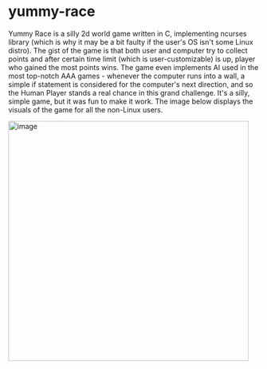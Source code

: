 # yummy-race

Yummy Race is a silly 2d world game written in C, implementing ncurses library (which is why it may be a bit faulty if the user's OS isn't some Linux distro). The gist of the game is that both user and computer try to collect points and after certain time limit (which is user-customizable) is up, player who gained the most points wins. The game even implements AI used in the most top-notch AAA games - whenever the computer runs into a wall, a simple if statement is considered for the computer's next direction, and so the Human Player stands a real chance in this grand challenge. It's a silly, simple game, but it was fun to make it work. The image below displays the visuals of the game for all the non-Linux users.

<img width="482" alt="image" src="https://user-images.githubusercontent.com/62020230/179972665-c95f21f3-5c41-44c1-817b-28e81b01588b.png">

